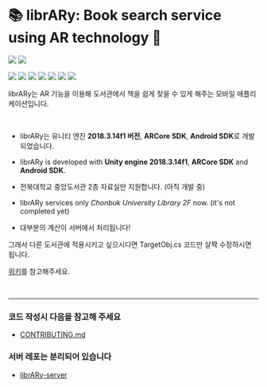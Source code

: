 # 📚 librARy: Book search service using AR technology 📱

![](https://img.shields.io/badge/librARy-unity-orange)
![](https://img.shields.io/badge/unity-v.2018.3.14f1-orange)

![](https://img.shields.io/github/languages/count/crenu/library-unity)
![](https://img.shields.io/github/languages/top/crenu/library-unity)
![](https://img.shields.io/github/languages/code-size/crenu/library-unity)
![](https://img.shields.io/github/repo-size/crenu/library-unity)
![](https://img.shields.io/github/issues/crenu/library-unity)
![](https://img.shields.io/github/issues-closed/crenu/library-unity)
![](https://img.shields.io/github/last-commit/crenu/library-unity)

librARy는 AR 기능을 이용해 도서관에서 책을 쉽게 찾을 수 있게 해주는 모바일 애플리케이션입니다.

<br>

- librARy는 유니티 엔진 **2018.3.14f1 버전**, **ARCore SDK**, **Android SDK**로 개발되었습니다.
- librARy is developed with **Unity engine 2018.3.14f1**, **ARCore SDK** and **Android SDK**.

- 전북대학교 중앙도서관 2층 자료실만 지원합니다. (아직 개발 중)
- librARy services only *Chonbuk University Library 2F* now. (it's not completed yet)

- 대부분의 계산이 서버에서 처리됩니다!

그래서 다른 도서관에 적용시키고 싶으시다면 TargetObj.cs 코드만 살짝 수정하시면 됩니다.

[위키][Wiki]를 참고해주세요.



<br>

---
### 코드 작성시 다음을 참고해 주세요
+ [CONTRIBUTING.md](https://github.com/CreNU/librARy-unity/blob/master/CONTRIBUTING.md)

### 서버 레포는 분리되어 있습니다
+ [librARy-server](https://github.com/CreNU/librARy-server)

[Wiki]: https://github.com/CreNU/librARy-server/wiki
